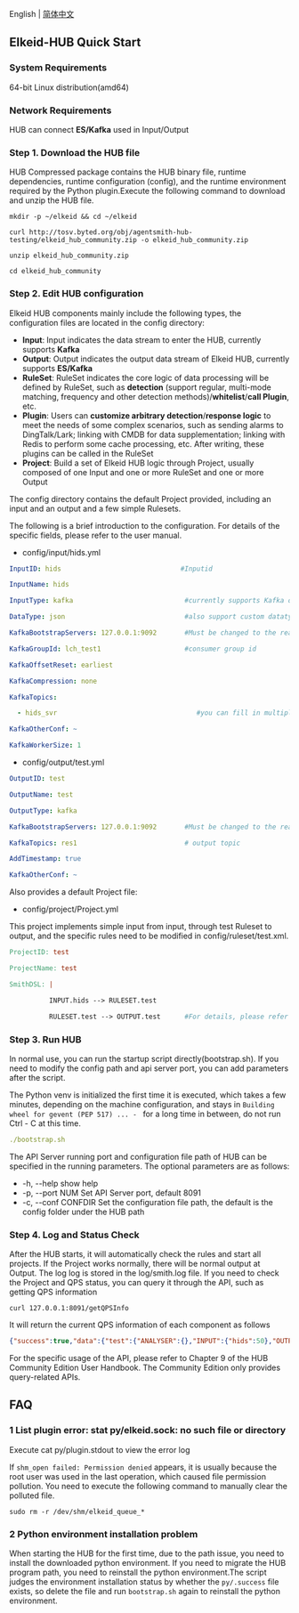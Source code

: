 English | [简体中文](Elkeid-HUB_Quick_Start-zh_CN.md)

## Elkeid-HUB Quick Start

### System Requirements

64-bit Linux distribution(amd64)

### Network Requirements

HUB can connect **ES/Kafka** used in Input/Output

### Step 1. Download the HUB file

HUB Compressed package contains the HUB binary file, runtime dependencies, runtime configuration (config), and the runtime environment required by the Python plugin.Execute the following command to download and unzip the HUB file. 

```Shell
mkdir -p ~/elkeid && cd ~/elkeid

curl http://tosv.byted.org/obj/agentsmith-hub-testing/elkeid_hub_community.zip -o elkeid_hub_community.zip

unzip elkeid_hub_community.zip

cd elkeid_hub_community
```

### Step 2. Edit HUB configuration

Elkeid HUB components mainly include the following types, the configuration files are located in the config directory:

- **Input**: Input indicates the data stream to enter the HUB, currently supports **Kafka**
- **Output**: Output indicates the output data stream of Elkeid HUB, currently supports **ES/Kafka**
- **RuleSet**: RuleSet indicates the core logic of data processing will be defined by RuleSet, such as **detection** (support regular, multi-mode matching, frequency and other detection methods)/**whitelist**/**call Plugin**, etc.
- **Plugin**: Users can **customize arbitrary detection**/**response logic** to meet the needs of some complex scenarios, such as sending alarms to DingTalk/Lark; linking with CMDB for data supplementation; linking with Redis to perform some cache processing, etc.  After writing, these plugins can be called in the RuleSet
- **Project**: Build a set of Elkeid HUB logic through Project, usually composed of one Input and one or more RuleSet and one or more Output

The config directory contains the default Project provided, including an input and an output and a few simple Rulesets.

The following is a brief introduction to the configuration. For details of the specific fields, please refer to the user manual.

- config/input/hids.yml

```YAML
InputID: hids                              #Inputid

InputName: hids

InputType: kafka                            #currently supports Kafka only

DataType: json                              #also support custom datatype

KafkaBootstrapServers: 127.0.0.1:9092       #Must be changed to the real kafka address before running

KafkaGroupId: lch_test1                     #consumer group id

KafkaOffsetReset: earliest                        

KafkaCompression: none

KafkaTopics:

  - hids_svr                                   #you can fill in multiple topics

KafkaOtherConf: ~

KafkaWorkerSize: 1
```

- config/output/test.yml

```YAML
OutputID: test

OutputName: test

OutputType: kafka

KafkaBootstrapServers: 127.0.0.1:9092       #Must be changed to the real kafka address before running

KafkaTopics: res1                           # output topic

AddTimestamp: true

KafkaOtherConf: ~
```

Also provides a default Project file:

- config/project/Project.yml

This project implements simple input from input, through test Ruleset to output, and the specific rules need to be modified in config/ruleset/test.xml.

```Makefile
ProjectID: test

ProjectName: test

SmithDSL: |

          INPUT.hids --> RULESET.test

          RULESET.test --> OUTPUT.test      #For details, please refer to Chapter 8 project in the handbook
```

### Step 3. Run HUB

In normal use, you can run the startup script directly(bootstrap.sh). If you need to modify the config path and api server port, you can add parameters after the script.

The Python venv is initialized the first time it is executed, which takes a few minutes, depending on the machine configuration, and stays in `Building wheel for gevent (PEP 517) ... - ` for a long time in between, do not run Ctrl - C at this time.

```YAML
./bootstrap.sh
```

The API Server running port and configuration file path of HUB can be specified in the running parameters. The optional parameters are as follows:

- -h, --help                      show help
- -p, --port NUM            Set API Server port, default 8091
- -c, --conf CONFDIR    Set the configuration file path, the default is the config folder under the HUB path



### Step 4. Log and Status Check

After the HUB starts, it will automatically check the rules and start all projects. If the Project works normally, there will be normal output at Output. The log log is stored in the log/smith.log file. If you need to check the Project and QPS status, you can query it through the API, such as getting QPS information

```Nginx
curl 127.0.0.1:8091/getQPSInfo
```

It will return the current QPS information of each component as follows

```JSON
{"success":true,"data":{"test":{"ANALYSER":{},"INPUT":{"hids":50},"OUTPUT":{"test":25},"RULESET":{"add_timestamp":0}}}
```

For the specific usage of the API, please refer to Chapter 9 of the HUB Community Edition User Handbook. The Community Edition only provides query-related APIs.

## FAQ

### 1 List plugin error: stat py/elkeid.sock: no such file or directory

Execute cat py/plugin.stdout to view the error log

If `shm_open failed: Permission denied` appears, it is usually because the root user was used in the last operation, which caused file permission pollution. You need to execute the following command to manually clear the polluted file.

```Nginx
sudo rm -r /dev/shm/elkeid_queue_*
```

### 2 Python environment installation problem

When starting the HUB for the first time, due to the path issue, you need to install the downloaded python environment. If you need to migrate the HUB program path, you need to reinstall the python environment.The script judges the environment installation status by whether the `py/.success` file exists, so delete the file and run `bootstrap.sh` again to reinstall the python environment.

